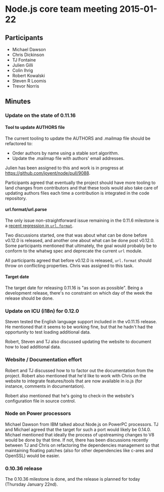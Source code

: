 # Node.js core team meeting 2015-01-22

## Participants

* Michael Dawson
* Chris Dickinson
* TJ Fontaine
* Julien Gilli
* Colin Ihrig
* Robert Kowalski
* Steven R Loomis
* Trevor Norris

## Minutes

### Update on the state of 0.11.16

#### Tool to update AUTHORS file

The current tooling to update the AUTHORS and .mailmap file should be
refactored to:
- Order authors by name using a stable sort algorithm.
- Update the .mailmap file with authors' email addresses.

Julien has been assigned to this and work is in progress at
<https://github.com/joyent/node/pull/9088>.

Participants agreed that eventually the project should have more tooling to
land changes from contributors and that these tools would also take care of
updating authors files each time a contribution is integrated in the code
repository.

#### url.format/url.parse

The only issue non-straightforward issue remaining in the 0.11.6 milestone is a
[recent regression in
`url.format`](https://github.com/joyent/node/issues/9070).

Two discussions started, one that was about what can be done before v0.12.0 is
released, and another one about what can be done post v0.12.0. Some
participants mentioned that ultimately, the goal would probably be to conform
to the whatwg spec and deprecate the current `url` module.

All participants agreed that before v0.12.0 is released, `url.format` should
throw on conflicting properties. Chris was assigned to this task.

#### Target date

The target date for releasing 0.11.16 is "as soon as possible". Being a
development release, there's no constraint on which day of the week the
release should be done.

### Update on ICU (i18n) for 0.12.0

Steven tested the English language support included in the v0.11.15 release.
He mentioned that it seems to be working fine, but that he hadn't had the
opportunity to test loading additional data.

Robert, Steven and TJ also discussed updating the website to document how to
load additional data.

### Website / Documentation effort

Robert and TJ discussed how to to factor out the documentation from the
project. Robert also mentioned that he'd like to work with Chris on the
website to integrate features/tools that are now available in io.js (for
instance, comments in documentation).

Robert also mentioned that he's going to check-in the website's configuration
file in source control.

### Node on Power processors

Michael Dawson from IBM talked about Node.js on PowerPC processors. TJ and
Michael agreed that the target for such a port would likely be 0.14.0. Michael
mentioned that ideally the process of upstreaming changes to V8 would be done
by that time. If not, there has been discussions recently between TJ and Chris
on refactoring the dependencies management so that maintaining floating
patches (also for other dependencies like c-ares and OpenSSL) would be easier.

### 0.10.36 release

The 0.10.36 milestone is done, and the release is planned for today (Thursday
January 22nd).
